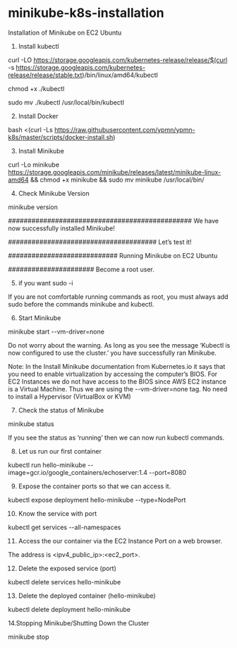 # minikube-k8s-installation
Installation of Minikube on EC2 Ubuntu

1. Install kubectl

curl -LO https://storage.googleapis.com/kubernetes-release/release/$(curl -s https://storage.googleapis.com/kubernetes-release/release/stable.txt)/bin/linux/amd64/kubectl


chmod +x ./kubectl


sudo mv ./kubectl /usr/local/bin/kubectl


2. Install Docker

bash <(curl -Ls https://raw.githubusercontent.com/ypmn/ypmn-k8s/master/scripts/docker-install.sh)


3. Install Minikube

curl -Lo minikube https://storage.googleapis.com/minikube/releases/latest/minikube-linux-amd64 && chmod +x minikube && sudo mv minikube /usr/local/bin/


4. Check Minikube Version

minikube version

###############################################   We have now successfully installed Minikube!

######################################            Let’s test it!

############################                      Running Minikube on EC2 Ubuntu

######################                            Become a root user.

5. if you want 
sudo -i


If you are not comfortable running commands as root, you must always add sudo before the commands minikube and kubectl.

6. Start Minikube

minikube start --vm-driver=none



Do not worry about the warning. As long as you see the message ‘Kubectl is now configured to use the cluster.’ you have successfully ran Minikube.

Note: In the Install Minikube documentation from Kubernetes.io it says that you need to enable virtualization by accessing the computer’s BIOS. For EC2 Instances we do not have access to the BIOS since AWS EC2 instance is a Virtual Machine. Thus we are using the --vm-driver=none tag. No need to install a Hypervisor (VirtualBox or KVM)

7. Check the status of Minikube

minikube status


If you see the status as ‘running’ then we can now run kubectl commands.

8. Let us run our first container

kubectl run hello-minikube --image=gcr.io/google_containers/echoserver:1.4 --port=8080



9. Expose the container ports so that we can access it.

kubectl expose deployment hello-minikube --type=NodePort


10. Know the service with port 

kubectl get services --all-namespaces

11. Access the our container via the EC2 Instance Port on a web browser.

The address is <ipv4_public_ip>:<ec2_port>.




12. Delete the exposed service (port)

kubectl delete services hello-minikube



13. Delete the deployed container (hello-minikube)

kubectl delete deployment hello-minikube


14.Stopping Minikube/Shutting Down the Cluster

minikube stop

